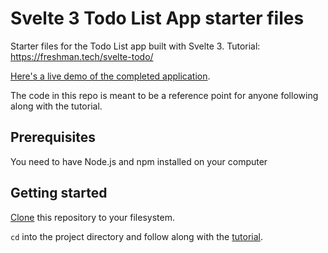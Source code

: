 # Svelte 3 Todo List App starter files

Starter files for the Todo List app built with Svelte 3. Tutorial: https://freshman.tech/svelte-todo/

[Here's a live demo of the completed application](http://svelte3-todo.surge.sh/).

The code in this repo is meant to be a reference point for anyone following along with the tutorial.

## Prerequisites

You need to have Node.js and npm installed on your computer

## Getting started

[Clone](https://github.com/freshman-tech/svelte-todo-starter-files) this repository to your filesystem.

`cd` into the project directory and follow along with the [tutorial](https://freshman.tech/svelte-todo/).
